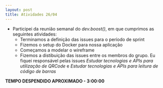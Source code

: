 ```yaml
---
layout: post
title: Atividades 26/04
---
```


- Participei da reunião semanal do *dev.boost()*, em que cumprimos as seguintes atividades:
	- Terminamos a definição das issues para o período de sprint
	- Fizemos o setup do Docker para nossa aplicação
	- Começamos a modelar o wireframe
	- Fizemos a distibuição das issues entre os membros do grupo. Eu fiquei responsável pelas issues *Estudar tecnologias e APIs para utilização de QRCode* e *Estudar tecnologias e APIs para leitura de código de barras*

**TEMPO DESPENDIDO APROXIMADO - 3:00:00**

